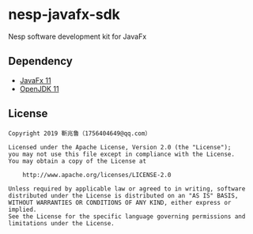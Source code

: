 # nesp-javafx-sdk
Nesp software development kit for JavaFx

## Dependency

- [JavaFx 11](https://openjfx.io/)
- [OpenJDK 11](http://www.planetjdk.org/projects/jdk/)

## License

```
Copyright 2019 靳兆鲁（1756404649@qq.com）

Licensed under the Apache License, Version 2.0 (the "License");
you may not use this file except in compliance with the License.
You may obtain a copy of the License at

    http://www.apache.org/licenses/LICENSE-2.0

Unless required by applicable law or agreed to in writing, software
distributed under the License is distributed on an "AS IS" BASIS,
WITHOUT WARRANTIES OR CONDITIONS OF ANY KIND, either express or implied.
See the License for the specific language governing permissions and
limitations under the License.

```
